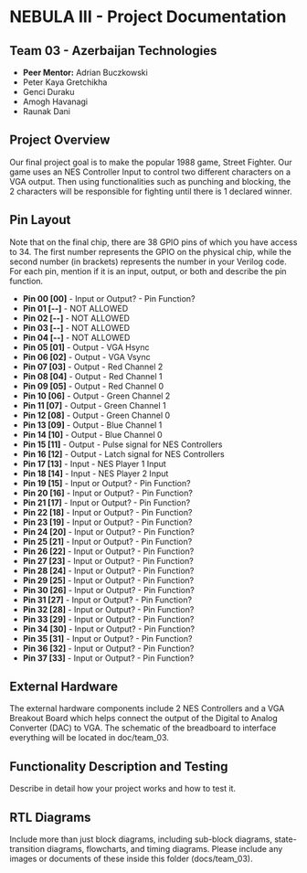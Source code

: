 # NEBULA III - Project Documentation

## Team 03 - Azerbaijan Technologies
* **Peer Mentor:** Adrian Buczkowski
* Peter Kaya Gretchikha
* Genci Duraku
* Amogh Havanagi
* Raunak Dani

## Project Overview
Our final project goal is to make the popular 1988 game, Street Fighter. Our game uses an NES Controller Input to control two different characters on a VGA output. Then using functionalities such as punching and blocking, the 2 characters will be responsible for fighting until there is 1 declared winner.

## Pin Layout
Note that on the final chip, there are 38 GPIO pins of which you have access to 34.
The first number represents the GPIO on the physical chip, while the second number (in brackets) represents the number in your Verilog code. For each pin, mention if it is an input, output, or both and describe the pin function.

* **Pin 00 [00]** - Input or Output? - Pin Function?
* **Pin 01 [--]** - NOT ALLOWED
* **Pin 02 [--]** - NOT ALLOWED
* **Pin 03 [--]** - NOT ALLOWED
* **Pin 04 [--]** - NOT ALLOWED
* **Pin 05 [01]** - Output - VGA Hsync
* **Pin 06 [02]** - Output - VGA Vsync 
* **Pin 07 [03]** - Output - Red Channel 2
* **Pin 08 [04]** - Output - Red Channel 1 
* **Pin 09 [05]** - Output - Red Channel 0
* **Pin 10 [06]** - Output - Green Channel 2
* **Pin 11 [07]** - Output - Green Channel 1
* **Pin 12 [08]** - Output - Green Channel 0
* **Pin 13 [09]** - Output - Blue Channel 1
* **Pin 14 [10]** - Output - Blue Channel 0
* **Pin 15 [11]** - Output - Pulse signal for NES Controllers 
* **Pin 16 [12]** - Output - Latch signal for NES Controllers
* **Pin 17 [13]** - Input - NES Player 1 Input
* **Pin 18 [14]** - Input - NES Player 2 Input
* **Pin 19 [15]** - Input or Output? - Pin Function? 
* **Pin 20 [16]** - Input or Output? - Pin Function? 
* **Pin 21 [17]** - Input or Output? - Pin Function? 
* **Pin 22 [18]** - Input or Output? - Pin Function? 
* **Pin 23 [19]** - Input or Output? - Pin Function? 
* **Pin 24 [20]** - Input or Output? - Pin Function? 
* **Pin 25 [21]** - Input or Output? - Pin Function? 
* **Pin 26 [22]** - Input or Output? - Pin Function? 
* **Pin 27 [23]** - Input or Output? - Pin Function? 
* **Pin 28 [24]** - Input or Output? - Pin Function? 
* **Pin 29 [25]** - Input or Output? - Pin Function?
* **Pin 30 [26]** - Input or Output? - Pin Function?
* **Pin 31 [27]** - Input or Output? - Pin Function?
* **Pin 32 [28]** - Input or Output? - Pin Function?
* **Pin 33 [29]** - Input or Output? - Pin Function?
* **Pin 34 [30]** - Input or Output? - Pin Function?
* **Pin 35 [31]** - Input or Output? - Pin Function?
* **Pin 36 [32]** - Input or Output? - Pin Function?
* **Pin 37 [33]** - Input or Output? - Pin Function?

## External Hardware
The external hardware components include 2 NES Controllers and a VGA Breakout Board which helps connect the output of the Digital to Analog Converter (DAC) to VGA. The schematic of the breadboard to interface everything will be located in doc/team_03.

## Functionality Description and Testing
Describe in detail how your project works and how to test it.

## RTL Diagrams
Include more than just block diagrams, including sub-block diagrams, state-transition diagrams, flowcharts, and timing diagrams. Please include any images or documents of these inside this folder (docs/team_03).
